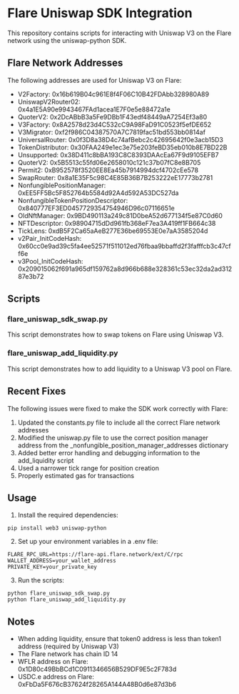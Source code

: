 # Flare Uniswap SDK Integration

This repository contains scripts for interacting with Uniswap V3 on the Flare network using the uniswap-python SDK.

## Flare Network Addresses

The following addresses are used for Uniswap V3 on Flare:

- V2Factory: 0x16b619B04c961E8f4F06C10B42FDAbb328980A89
- UniswapV2Router02: 0x4a1E5A90e9943467FAd1acea1E7F0e5e88472a1e
- QuoterV2: 0x2DcABbB3a5Fe9DBb1F43edf48449aA7254Ef3a80
- V3Factory: 0x8A2578d23d4C532cC9A98FaD91C0523f5efDE652
- V3Migrator: 0xf2f986C04387570A7C7819fac51bd553bb0814af
- UniversalRouter: 0x0f3D8a38D4c74afBebc2c42695642f0e3acb15D3
- TokenDistributor: 0x30FAA249e1ec3e75e203feBD35eb010b8E7BD22B
- Unsupported: 0x38D411c8bBA193C8C8393DAAcEa67F9d9105EFB7
- QuoterV2: 0x5B5513c55fd06e2658010c121c37b07fC8e8B705
- Permit2: 0xB952578f3520EE8Ea45b7914994dcf4702cEe578
- SwapRouter: 0x8a1E35F5c98C4E85B36B7B253222eE17773b2781
- NonfungiblePositionManager: 0xEE5FF5Bc5F852764b5584d92A4d592A53DC527da
- NonfungibleTokenPositionDescriptor: 0x840777EF3ED0457729354754946D96c07116651e
- OldNftManager: 0x9BD490113a249c81D0beA52d677134f5e87C0d60
- NFTDescriptor: 0x98904715dDd961fb368eF7ea3A419ff1FB664c38
- TickLens: 0xdB5F2Ca65aAeB277E36be69553E0e7aA3585204d
- v2Pair_InitCodeHash: 0x60cc0e9ad39c5fa4ee52571f511012ed76fbaa9bbaffd2f3fafffcb3c47cff6e
- v3Pool_InitCodeHash: 0x209015062f691a965df159762a8d966b688e328361c53ec32da2ad31287e3b72

## Scripts

### flare_uniswap_sdk_swap.py

This script demonstrates how to swap tokens on Flare using Uniswap V3.

### flare_uniswap_add_liquidity.py

This script demonstrates how to add liquidity to a Uniswap V3 pool on Flare.

## Recent Fixes

The following issues were fixed to make the SDK work correctly with Flare:

1. Updated the constants.py file to include all the correct Flare network addresses
2. Modified the uniswap.py file to use the correct position manager address from the _nonfungible_position_manager_addresses dictionary
3. Added better error handling and debugging information to the add_liquidity script
4. Used a narrower tick range for position creation
5. Properly estimated gas for transactions

## Usage

1. Install the required dependencies:
```
pip install web3 uniswap-python
```

2. Set up your environment variables in a .env file:
```
FLARE_RPC_URL=https://flare-api.flare.network/ext/C/rpc
WALLET_ADDRESS=your_wallet_address
PRIVATE_KEY=your_private_key
```

3. Run the scripts:
```
python flare_uniswap_sdk_swap.py
python flare_uniswap_add_liquidity.py
```

## Notes

- When adding liquidity, ensure that token0 address is less than token1 address (required by Uniswap V3)
- The Flare network has chain ID 14
- WFLR address on Flare: 0x1D80c49BbBCd1C0911346656B529DF9E5c2F783d
- USDC.e address on Flare: 0xFbDa5F676cB37624f28265A144A48B0d6e87d3b6 